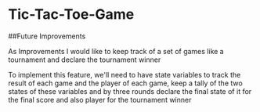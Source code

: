 # Tic-Tac-Toe-Game

##Future Improvements
<p>As Improvements I would like to keep track of a set of games like a tournament and declare the tournament winner  </p>

<p>To implement this feature, we'll need to have state variables to track the result of each game and the player of each game, keep a tally of the two states of these variables and by three rounds declare the final state of it for the final score and also player for the tournament winner</p>
